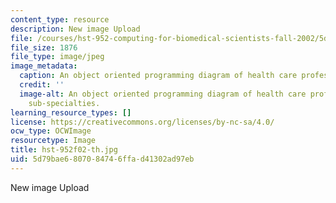```yaml
---
content_type: resource
description: New image Upload
file: /courses/hst-952-computing-for-biomedical-scientists-fall-2002/5d79bae6807084746ffad41302ad97eb_hst-952f02-th.jpg
file_size: 1876
file_type: image/jpeg
image_metadata:
  caption: An object oriented programming diagram of health care professions and sub-specialties.
  credit: ''
  image-alt: An object oriented programming diagram of health care professions and
    sub-specialties.
learning_resource_types: []
license: https://creativecommons.org/licenses/by-nc-sa/4.0/
ocw_type: OCWImage
resourcetype: Image
title: hst-952f02-th.jpg
uid: 5d79bae6-8070-8474-6ffa-d41302ad97eb
---
```

New image Upload